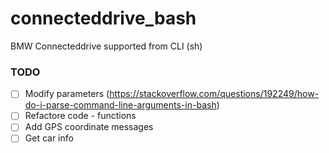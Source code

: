 # connecteddrive_bash
BMW Connecteddrive supported from CLI (sh)


### TODO

- [ ] Modify parameters (https://stackoverflow.com/questions/192249/how-do-i-parse-command-line-arguments-in-bash)
- [ ] Refactore code - functions
- [ ] Add GPS coordinate messages
- [ ] Get car info
